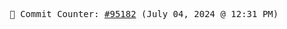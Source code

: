<p align="center">
    <samp>
        📮 Commit Counter: <a href="https://github.com/Javascript-void0/Javascript-void0/commits/main">#95182</a> (July 04, 2024 @ 12:31 PM)
    </samp>
</p>